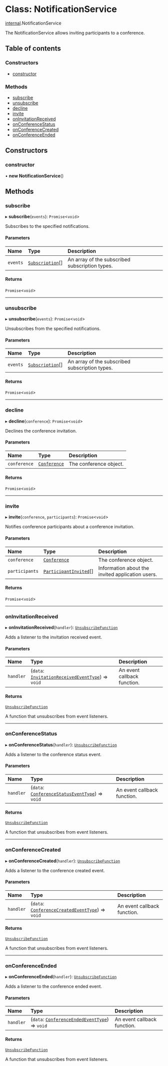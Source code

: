 # Class: NotificationService

[internal](../modules/internal.md).NotificationService

The NotificationService allows inviting participants to a conference.

## Table of contents

### Constructors

- [constructor](internal.NotificationService.md#constructor)

### Methods

- [subscribe](internal.NotificationService.md#subscribe)
- [unsubscribe](internal.NotificationService.md#unsubscribe)
- [decline](internal.NotificationService.md#decline)
- [invite](internal.NotificationService.md#invite)
- [onInvitationReceived](internal.NotificationService.md#oninvitationreceived)
- [onConferenceStatus](internal.NotificationService.md#onconferencestatus)
- [onConferenceCreated](internal.NotificationService.md#onconferencecreated)
- [onConferenceEnded](internal.NotificationService.md#onconferenceended)

## Constructors

### constructor

• **new NotificationService**()

## Methods

### subscribe

▸ **subscribe**(`events`): `Promise`<`void`\>

Subscribes to the specified notifications.

#### Parameters

| Name | Type | Description |
| :------ | :------ | :------ |
| `events` | [`Subscription`](../interfaces/internal.Subscription.md)[] | An array of the subscribed subscription types. |

#### Returns

`Promise`<`void`\>

___

### unsubscribe

▸ **unsubscribe**(`events`): `Promise`<`void`\>

Unsubscribes from the specified notifications.

#### Parameters

| Name | Type | Description |
| :------ | :------ | :------ |
| `events` | [`Subscription`](../interfaces/internal.Subscription.md)[] | An array of the subscribed subscription types. |

#### Returns

`Promise`<`void`\>

___

### decline

▸ **decline**(`conference`): `Promise`<`void`\>

Declines the conference invitation.

#### Parameters

| Name | Type | Description |
| :------ | :------ | :------ |
| `conference` | [`Conference`](../interfaces/internal.Conference.md) | The conference object. |

#### Returns

`Promise`<`void`\>

___

### invite

▸ **invite**(`conference`, `participants`): `Promise`<`void`\>

Notifies conference participants about a conference invitation.

#### Parameters

| Name | Type | Description |
| :------ | :------ | :------ |
| `conference` | [`Conference`](../interfaces/internal.Conference.md) | The conference object. |
| `participants` | [`ParticipantInvited`](../interfaces/internal.ParticipantInvited.md)[] | Information about the invited application users. |

#### Returns

`Promise`<`void`\>

___

### onInvitationReceived

▸ **onInvitationReceived**(`handler`): [`UnsubscribeFunction`](../modules/internal.md#unsubscribefunction)

Adds a listener to the invitation received event.

#### Parameters

| Name | Type | Description |
| :------ | :------ | :------ |
| `handler` | (`data`: [`InvitationReceivedEventType`](../interfaces/internal.InvitationReceivedEventType.md)) => `void` | An event callback function. |

#### Returns

[`UnsubscribeFunction`](../modules/internal.md#unsubscribefunction)

A function that unsubscribes from event listeners.

___

### onConferenceStatus

▸ **onConferenceStatus**(`handler`): [`UnsubscribeFunction`](../modules/internal.md#unsubscribefunction)

Adds a listener to the conference status event.

#### Parameters

| Name | Type | Description |
| :------ | :------ | :------ |
| `handler` | (`data`: [`ConferenceStatusEventType`](../interfaces/internal.ConferenceStatusEventType.md)) => `void` | An event callback function. |

#### Returns

[`UnsubscribeFunction`](../modules/internal.md#unsubscribefunction)

A function that unsubscribes from event listeners.

___

### onConferenceCreated

▸ **onConferenceCreated**(`handler`): [`UnsubscribeFunction`](../modules/internal.md#unsubscribefunction)

Adds a listener to the conference created event.

#### Parameters

| Name | Type | Description |
| :------ | :------ | :------ |
| `handler` | (`data`: [`ConferenceCreatedEventType`](../interfaces/internal.ConferenceCreatedEventType.md)) => `void` | An event callback function. |

#### Returns

[`UnsubscribeFunction`](../modules/internal.md#unsubscribefunction)

A function that unsubscribes from event listeners.

___

### onConferenceEnded

▸ **onConferenceEnded**(`handler`): [`UnsubscribeFunction`](../modules/internal.md#unsubscribefunction)

Adds a listener to the conference ended event.

#### Parameters

| Name | Type | Description |
| :------ | :------ | :------ |
| `handler` | (`data`: [`ConferenceEndedEventType`](../interfaces/internal.ConferenceEndedEventType.md)) => `void` | An event callback function. |

#### Returns

[`UnsubscribeFunction`](../modules/internal.md#unsubscribefunction)

A function that unsubscribes from event listeners.
